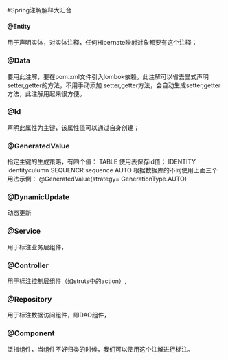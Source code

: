 #Spring注解解释大汇合
#### @Entity
用于声明实体，对实体注释，任何Hibernate映射对象都要有这个注释；
### @Data
要用此注解，要在pom.xml文件引入lombok依赖。此注解可以省去显式声明setter,getter的方法，不用手动添加
setter,getter方法，会自动生成setter,getter方法，此注解用起来很方便。
### @Id
声明此属性为主键，该属性值可以通过自身创建；
### @GeneratedValue
指定主键的生成策略，有四个值：
TABLE  使用表保存id值；
IDENTITY  identityculumn
SEQUENCR   sequence
AUTO   根据数据库的不同使用上面三个
用法示例： @GeneratedValue(strategy= GenerationType.AUTO)
### @DynamicUpdate
动态更新
### @Service
用于标注业务层组件，
### @Controller
用于标注控制层组件（如struts中的action）,
### @Repository
用于标注数据访问组件，即DAO组件，
### @Component
泛指组件，当组件不好归类的时候，我们可以使用这个注解进行标注。  